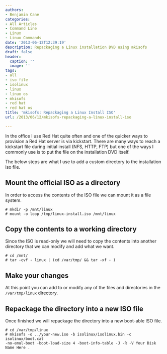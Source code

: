 ```yaml
---
authors:
- Benjamin Cane
categories:
- All Articles
- Command Line
- Linux
- Linux Commands
date: '2013-06-12T12:39:19'
description: Repackaging a Linux installation DVD using mkisofs
draft: false
header:
  caption: ''
  image: ''
tags:
- all
- iso file
- isolinux
- linux
- linux os
- mkisofs
- red hat
- red hat os
title: 'mkisofs: Repackaging a Linux Install ISO'
url: /2013/06/12/mkisofs-repackaging-a-linux-install-iso

---
```


In the office I use Red Hat quite often and one of the quicker ways to provision a Red Hat server is via kickstart. There are many ways to reach a kickstart file during initial install (NFS, HTTP, FTP) but one of the ways I commonly use is to put the file on the installation DVD itself.

The below steps are what I use to add a custom directory to the installation iso file.

## Mount the official ISO as a directory

In order to access the contents of the ISO file we can mount it as a file system.

    # mkdir -p /mnt/linux
    # mount -o loop /tmp/linux-install.iso /mnt/linux

## Copy the contents to a working directory

Since the ISO is read-only we will need to copy the contents into another directory that we can modify and add what we want.

    # cd /mnt/
    # tar -cvf - linux | (cd /var/tmp/ && tar -xf - )

## Make your changes

At this point you can add to or modify any of the files and directories in the `/var/tmp/linux` directory.

## Repackage the directory into a new ISO file

Once finished we will repackage the directory into a new boot-able ISO file.

    # cd /var/tmp/linux
    # mkisofs -o ../your-new.iso -b isolinux/isolinux.bin -c isolinux/boot.cat 
    -no-emul-boot -boot-load-size 4 -boot-info-table -J -R -V Your Disk Name Here .
